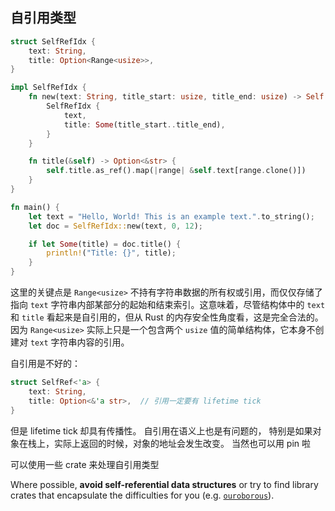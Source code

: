 ## 自引用类型

```rust
struct SelfRefIdx {
    text: String,
    title: Option<Range<usize>>,
}

impl SelfRefIdx {
    fn new(text: String, title_start: usize, title_end: usize) -> Self {
        SelfRefIdx {
            text,
            title: Some(title_start..title_end),
        }
    }

    fn title(&self) -> Option<&str> {
        self.title.as_ref().map(|range| &self.text[range.clone()])
    }
}

fn main() {
    let text = "Hello, World! This is an example text.".to_string();
    let doc = SelfRefIdx::new(text, 0, 12);

    if let Some(title) = doc.title() {
        println!("Title: {}", title);
    }
}
```

这里的关键点是 `Range<usize>` 不持有字符串数据的所有权或引用，而仅仅存储了指向 `text` 字符串内部某部分的起始和结束索引。这意味着，尽管结构体中的 `text` 和 `title` 看起来是自引用的，但从 Rust 的内存安全性角度看，这是完全合法的。因为 `Range<usize>` 实际上只是一个包含两个 `usize` 值的简单结构体，它本身不创建对 `text` 字符串内容的引用。

自引用是不好的：

```rust
struct SelfRef<'a> { 
	text: String,
	title: Option<&'a str>,  // 引用一定要有 lifetime tick
}
```

但是 lifetime tick 却具有传播性。 自引用在语义上也是有问题的，
特别是如果对象在栈上，实际上返回的时候，对象的地址会发生改变。
当然也可以用 pin 啦

可以使用一些 crate 来处理自引用类型

Where possible, **avoid self-referential data structures** or try to find library crates that encapsulate the difficulties for you (e.g. [`ouroborous`](https://crates.io/crates/ouroboros)).
